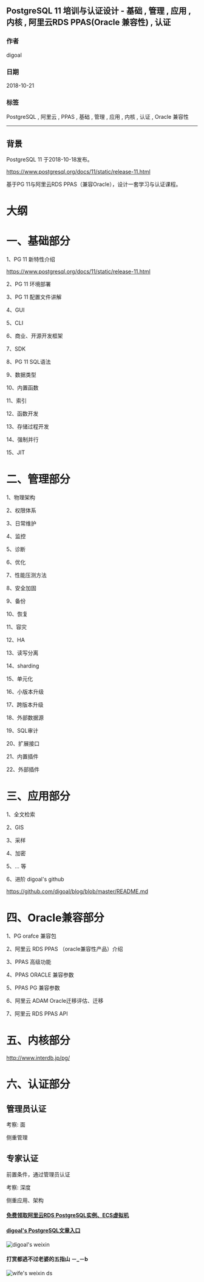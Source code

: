 ## PostgreSQL 11 培训与认证设计 - 基础 , 管理 , 应用 , 内核 , 阿里云RDS PPAS(Oracle 兼容性) , 认证  
                                                                 
### 作者                                                                 
digoal                                                                 
                                                                 
### 日期                                                                 
2018-10-21                                                              
                                                                 
### 标签                                                                 
PostgreSQL , 阿里云 , PPAS , 基础 , 管理 , 应用 , 内核 , 认证 , Oracle 兼容性    
                                                                 
----                                                                 
                                                                 
## 背景   
PostgreSQL 11 于2018-10-18发布。  
  
https://www.postgresql.org/docs/11/static/release-11.html  
  
基于PG 11与阿里云RDS PPAS（兼容Oracle），设计一套学习与认证课程。  
  
# 大纲  
  
# 一、基础部分  
1、PG 11 新特性介绍  
  
https://www.postgresql.org/docs/11/static/release-11.html  
  
2、PG 11 环境部署  
  
3、PG 11 配置文件讲解  
  
4、GUI  
  
5、CLI  
  
6、商业、开源开发框架  
  
7、SDK  
    
8、PG 11 SQL语法  
  
9、数据类型  
  
10、内置函数  
  
11、索引  
  
12、函数开发  
  
13、存储过程开发  
  
14、强制并行  
  
15、JIT  
  
# 二、管理部分  
1、物理架构  
  
2、权限体系  
  
3、日常维护  
  
4、监控  
  
5、诊断  
  
6、优化  
  
7、性能压测方法  
  
8、安全加固  
  
9、备份  
  
10、恢复  
  
11、容灾  
  
12、HA  
  
13、读写分离  
  
14、sharding  
  
15、单元化  
  
16、小版本升级  
  
17、跨版本升级  
  
18、外部数据源  
  
19、SQL审计  
  
20、扩展接口  
  
21、内置插件  
  
22、外部插件  
  
# 三、应用部分  
  
1、全文检索  
  
2、GIS  
  
3、采样  
  
4、加密  
  
5、... 等   
  
6、进阶 digoal's github  
  
https://github.com/digoal/blog/blob/master/README.md  
  
# 四、Oracle兼容部分  
1、PG orafce 兼容包  
  
2、阿里云 RDS PPAS （oracle兼容性产品）介绍  
  
3、PPAS 高级功能   
  
4、PPAS ORACLE 兼容参数   
  
5、PPAS PG 兼容参数   
  
6、阿里云 ADAM Oracle迁移评估、迁移  
  
7、阿里云 RDS PPAS API  
  
# 五、内核部分  
http://www.interdb.jp/pg/  
  
# 六、认证部分  
## 管理员认证  
考察: 面  
  
侧重管理  
  
## 专家认证  
前置条件，通过管理员认证  
  
考察: 深度  
  
侧重应用、架构  
  
  
  
  
  
  
  
  
  
  
  
#### [免费领取阿里云RDS PostgreSQL实例、ECS虚拟机](https://free.aliyun.com/ "57258f76c37864c6e6d23383d05714ea")
  
  
#### [digoal's PostgreSQL文章入口](https://github.com/digoal/blog/blob/master/README.md "22709685feb7cab07d30f30387f0a9ae")
  
  
![digoal's weixin](../pic/digoal_weixin.jpg "f7ad92eeba24523fd47a6e1a0e691b59")
  
  
  
  
  
  
#### 打赏都逃不过老婆的五指山 －_－b  
![wife's weixin ds](../pic/wife_weixin_ds.jpg "acd5cce1a143ef1d6931b1956457bc9f")
  
